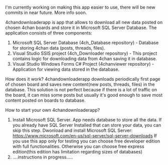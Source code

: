 I'm currently working on making this app easier to use, there will be new commits in near future. More info soon.

4chandownloaderapp is app that allows to download all new data posted on chosen 4chan boards and store it in Microsoft SQL Server Database. The application consists of three components:
1. Microsoft SQL Server Database (4ch_Database repository) - Database for storing 4chan data (posts, threads, files).
2. Visual Studio SSIS project (4ch_Downloader repository) - This project contains logic for downloading data from 4chan saving it in database.
3. Visual Studio Windows Forms C# Project (4chanviewer repository) - Application for viewing data stored in the database.

How does it work?
4chandownloaderapp downloads periodically first page of chosen board and saves new content(new posts, threads, files) in the database. This solution is not perfect because if there is a lot of traffic on the board, it can miss some posts but usually it's good enough to save most content posted on boards to database.

How to start your own  4chandownloaderapp?
1. Install Microsoft SQL Server.
App needs database to store all the data. If you already have SQL Server Installed that can store your data, you can skip this step. Dwonload and install Microsoft SQL Server:
https://www.microsoft.com/en-us/sql-server/sql-server-downloads
If you use this app only for testing you can choose free developer edition with full functionalities. Otherwise you can choose free express edition(this edition has limitation regarding sizes of databases)
2. ....instructions in progress.....
